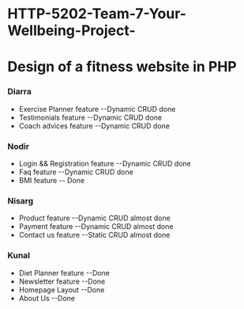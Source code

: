 # HTTP-5202-Team-7-Your-Wellbeing-Project-

# Design of a fitness website in PHP

### Diarra
* Exercise Planner feature    --Dynamic CRUD done
* Testimonials feature        --Dynamic CRUD done
* Coach advices feature       --Dynamic CRUD done

### Nodir
* Login && Registration feature --Dynamic CRUD done
* Faq feature                   --Dynamic CRUD done
* BMI feature                   -- Done

### Nisarg
* Product feature             --Dynamic CRUD almost done
* Payment feature             --Dynamic CRUD almost done
* Contact us feature          --Static CRUD almost done

### Kunal
* Diet Planner feature        --Done
* Newsletter feature          --Done
* Homepage Layout             --Done
* About Us                    --Done
